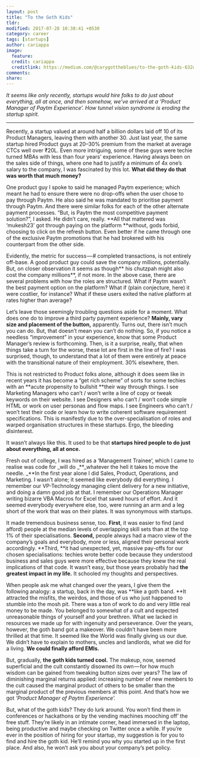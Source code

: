 ```yaml
---
layout: post
title: "To the Goth Kids"
tldr: 
modified: 2017-07-28 10:38:41 +0530
category: career
tags: [startups]
author: cariappa
image:
  feature: 
  credit: cariappa
  creditlink: https://medium.com/@carygottheblues/to-the-goth-kids-632d8ae50df2
comments: 
share: 
---
```

_It seems like only recently, startups would hire folks to do just about everything, all at once, and then somehow, we’ve arrived at a ‘Product Manager of Paytm Experience’. How tunnel vision syndrome is eroding the startup spirit._

---

Recently, a startup valued at around half a billion dollars laid off 10 of its Product Managers, leaving them with another 30\. Just last year, the same startup hired Product guys at 20–30% premium from the market at average CTCs well over ₹20L. Even more intriguing, some of these guys were techie turned MBAs with less than four years’ experience. Having always been on the sales side of things, where one had to justify a minimum of 4x one’s salary to the company, I was fascinated by this lot. **What did they do that was worth that much money?**

One product guy I spoke to said he managed Paytm experience; which meant he had to ensure there were no drop-offs when the user chose to pay through Paytm. He also said he was mandated to prioritise payment through Paytm. And there were similar folks for each of the other alternate payment processes. “But, is Paytm the most competitive payment solution?”, I asked. He didn’t care, really. **All that mattered was ‘mukesh23’ got through paying on the platform **without, gods forbid, choosing to click on the refresh button. Even better if he came through one of the exclusive Paytm promotions that he had brokered with his counterpart from the other side.

Evidently, the metric for success — # completed transactions, is not entirely off-base. A good product guy could save the company millions, potentially. But, on closer observation it seems as though** his chutzpah might also cost the company millions**, if not more. In the above case, there are several problems with how the roles are structured. What if Paytm wasn’t the best payment option on the platform? What if (plain conjecture, here) it were costlier, for instance? What if these users exited the native platform at rates higher than average?

Let’s leave those seemingly troubling questions aside for a moment. What does one do to improve a third party payment experience? **Mainly, vary size and placement of the button,** apparently. Turns out, there isn’t much you can do. But, that doesn’t mean you can’t do nothing. So, if you notice a needless “improvement” in your experience, know that some Product Manager’s review is forthcoming. Then, is it a surprise, really, that when things take a turn for the worse, these lot are first in the line of fire? I was surprised, though, to understand that a lot of them were entirely at peace with the transitional nature of their employment. 30% elsewhere, then.

This is not restricted to Product folks alone, although it does seem like in recent years it has become a “get rich scheme” of sorts for some techies with an **acute propensity to bullshit **their way through things. I see Marketing Managers who can’t / won’t write a line of copy or tweak keywords on their website. I see Designers who can’t / won’t code simple HTML or work on user personas and flow maps. I see Engineers who can’t / won’t test their code or learn how to write coherent software requirement specifications. This is manifestly due to the over-specialisation of roles and warped organisation structures in these startups. Ergo, the bleeding disinterest.

It wasn’t always like this. It used to be that **startups hired people to do just about everything, all at once.**

Fresh out of college, I was hired as a ‘Management Trainee’, which I came to realise was code for _will do _**_whatever the hell it takes to move the needle. _**In the first year alone I did Sales, Product, Operations, and Marketing. I wasn’t alone; it seemed like everybody did everything. I remember our VP-Technology managing client delivery for a new initiative, and doing a damn good job at that. I remember our Operations Manager writing bizarre VBA Macros for Excel that saved hours of effort. And it seemed everybody everywhere else, too, were running an arm and a leg short of the work that was on their plates. It was synonymous with startups.

It made tremendous business sense, too. **First**, it was easier to find (and afford) people at the median levels of overlapping skill sets than at the top 1% of their specialisations. **Second,** people always had a macro view of the company’s goals and everybody, more or less, aligned their personal work accordingly. **Third, **it had unexpected, yet, massive pay-offs for our chosen specialisations: techies wrote better code because they understood business and sales guys were more effective because they knew the real implications of that code. It wasn’t easy, but those years probably had **the greatest impact in my life.** It schooled my thoughts and perspectives.

When people ask me what changed over the years, I give them the following analogy: a startup, back in the day, was **like a goth band. **It attracted the misfits, the weirdos, and those of us who just happened to stumble into the mosh pit. There was a ton of work to do and very little real money to be made. You belonged to somewhat of a cult and expected unreasonable things of yourself and your brethren. What we lacked in resources we made up for with ingenuity and perseverance. Over the years, however, the goth band got a makeover. We couldn’t have been more thrilled at that time. It seemed like the World was finally giving us our due. We didn’t have to explain to mothers, uncles and landlords, what we did for a living. **We could finally afford EMIs.**

But, gradually, **the goth kids turned cool.** The makeup, now, seemed superficial and the cult constantly disowned its own — for how much wisdom can be gained from tweaking button sizes over years? The law of diminishing marginal returns applied: increasing number of new members to the cult caused the marginal product of others to be smaller than the marginal product of the previous members at this point. And that’s how we got _‘Product Manager of Paytm Experience’._

But, what of the goth kids? They do lurk around. You won’t find them in conferences or hackathons or by the vending machines mooching off’ the free stuff. They’re likely in an intimate corner, head immersed in the laptop, being productive and maybe checking on Twitter once a while. If you’re ever in the position of hiring for your startup, my suggestion is for you to find and hire the goth kid. He’ll remind you why you started up in the first place. And also, he won’t ask you about your company’s pet policy.